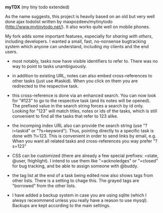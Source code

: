 **myTDX** (my tiny todo extended)

As the name suggests, this project is heavily based on an old but very well done ajax todolist
written by maxpozdeev/mytinytodo (http://www.mytinytodo.net/). It also works quite well on mobile phones.

My fork adds some important features, especially for *sharing with others*, including developers.
I wanted a small, fast, no-nonsense bugtracking system which anyone can understand, including my
clients and the end users.

- most notably, tasks now have visible identifiers to refer to. There was no way to point to tasks
unambiguously.

- in addition to existing URL, notes can also embed cross-references to other tasks (just use #taskid).
When you click on them you are redirected to the respective task.

- this cross-reference is done via an enhanced search. You can now look for "#123" to go to
the respective task (and its notes will be opened). The prefixed value in the search string
forces a search by id only. Looking for "123" will match titles, notes or ids of the tasks, which
is still convenient to find all the tasks that refer to 123 alike.

- the incomping index URL also can provide the search string (use "?i=taskid" or "?s=keyword"). Thus,
pointing directly to a specific task is done with ?i=123. This is convenient in order to send links
by email, e.g. When you want all related tasks and cross-references you way prefer "?s=123"

- CSS can be customized (there are already a few special prefixes: =state, @user, !highlight). I intend
to use them like "=acknoledges" or "=closed" for bug tracking, and be able to assign someone with @buddy.

- the tag list at the end of a task being edited now also shows tags from other lists. There is a setting
to chage this. The grayed tags are "borrowed" from the other lists.

- I have added a backup system in case you are using sqlite (which I always receommend unless you really
have a reason to use mysql). Backups are kept according to the main settings.
